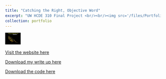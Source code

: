 ```yaml
---
title: "Catching the Right, Objective Word"
excerpt: "UW HCDE 310 Final Project <br/><br/><img src='/files/Portfolio/CROW.jpg' width='50'>"
collection: portfolio
---
```


<img src='/files/Portfolio/CROW.jpg' width='50'>

<a href = "http://chengguo2000.pythonanywhere.com/">Visit the website here</a>

<a href = "http://chengguo2000.github.io/files/Portfolio/CROW-Write-Up.pdf">Download my write up here</a>

<a href = "https://github.com/ChengGuo2000/UW-HCDE310-Final-Project">Download the code here</a>